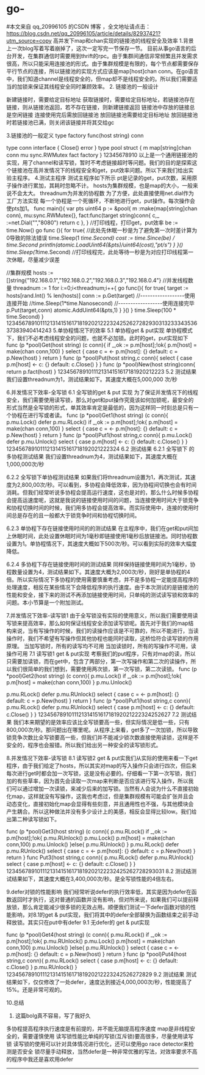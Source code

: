 # go-
#本文来自 qq_20996105 的CSDN 博客 ，全文地址请点击：https://blog.csdn.net/qq_20996105/article/details/82937421?utm_source=copy 
高并发下map和chan实现的链接池的线程安全及效率
1.背景
上一次blog写着写着崩掉了，这次一定写完一节保存一节。
目前从事go语言的后台开发，在集群通信时需要用到thrift的rpc。由于集群间通信非常频繁且并发需求很高，所以只能采用连接池的形式。由于集群规模是有限的，每个节点都需要保存平行节点的连接，所以链接池的实现方式应该是map[host]chan conn。在go语言中，我们知道channel是线程安全的，但map却不是线程安全的。所以我们需要适当的加锁来保证其线程安全同时兼顾效率。
2. 链接池的一般设计

新建链接时，需要给定目标地址
获取链接时，需要给定目标地址，若链接池存在链接，则从链接池返回，若不存在链接，则新建链接返回
链接池中存放的链接总是空闲链接
连接使用完后需放回链接池
放回链接池需要给定目标地址
放回链接池时若链接池已满，则关闭该链接并将其交给gc

3.链接池的一般定义
type factory func(host string) conn

type conn interface {
   Close() error
}
type pool struct {
   m map[string]chan conn
   mu sync.RWMutex
   fact factory
}
12345678910
以上是一个通用链接池的实现，用了channel和读写锁，暂时不考虑链接超时等问题。我们的目的是探索这个链接池在高并发情况下的线程安全和get，put效率问题。所以下来我们给出实验主程序。
4.测试主程序
测试主程序如下所示
pt是记录的get，put次数，采用原子操作进行累加，其耗时忽略不计。
hosts为集群规模，也是map的大小，一般来说不会太大。
threadnum为并发的协程数
为了方便，此处直接使用net.dial作为工厂方法实现
每一个协程是一个死循环，不断地进行get，put操作。每次操作会使pts加1。
func main(){
   var pts uint64
   p := &pool{
      m :make(map[string]chan conn),
      mu:sync.RWMutex{},
      fact:func(target string)conn{
         c,_ :=net.Dial("","8080")
         return c
      },
   }
   //打印线程，打印get，put效率
   be := time.Now()
   go func (){
      for true{
         //此处先休眠一秒是为了避免第一次时差计算为0导致的除法错误
         time.Sleep(1 *time.Second)
         cost := time.Since(be) / time.Second
         println(atomic.LoadUint64(&pts)/uint64(cost),"pt/s")
      }
   }()
   time.Sleep(1*time.Second)
   //打印线程完，此处等待一秒是为对应打印线程第一次休眠，尽量减少误差


   //集群规模
   hosts := []string{"192.168.0.1","192.168.0.2","192.168.0.3","192.168.0.4"}
   //并发线程数量
   threadnum := 1
   for i:=0;i<threadnum;i++{
      go func(){
         for true{
            target := hosts[rand.Int() % len(hosts)]
            conn := p.Get(target)
            //------------------使用连接开始
            //time.Sleep(1*time.Nanosecond)
            //------------------使用连接完毕
            p.Put(target,conn)
            atomic.AddUint64(&pts,1)
         }
      }()
   }
   time.Sleep(100 * time.Second)
}
12345678910111213141516171819202122232425262728293031323334353637383940414243
5.单协程情况下的效率
5.1 单协程get & put实现
单协程模式下，我们不必考虑线程安全的问题，也就不必加锁。此时的get，put实现如下
func (p *pool)Get(host string) (c conn){
   if _,ok := p.m[host];!ok{
      p.m[host] = make(chan conn,100)
   }
   select {
   case c  = <- p.m[host]:
      {}
   default:
      c = p.New(host)
   }
   return
}
func (p *pool)Put(host string,c conn){
   select {
   case p.m[host] <- c:
      {}
   default:
      c.Close()
   }
}
func (p *pool)New(host string)conn{
   return p.fact(host)
}
1234567891011121314151617181920212223
5.2 测试结果
我们设置threadnum为1，测试结果如下。其速度大概在5,000,000 次/秒

6.并发情况下效率-全写锁
6.1 全写锁的get & put 实现
为了保证并发情况下的线程安全，我们需要使用读写锁，那么对get和put操作究竟该如何加锁呢，最安全的形式当然是全写锁的形式，单其效率肯定是最低的，因为这样同一时刻总是只有一个协程在进行写或者读。
func (p *pool)Get1(host string) (c conn){
   p.mu.Lock()
   defer p.mu.RLock()
   if _,ok := p.m[host];!ok{
      p.m[host] = make(chan conn,100)
   }
   select {
   case c  = <- p.m[host]:
      {}
   default:
      c = p.New(host)
   }
   return
}
func (p *pool)Put1(host string,c conn){
   p.mu.Lock()
   defer p.mu.Unlock()
   select {
   case p.m[host] <- c:
      {}
   default:
      c.Close()
   }
}
123456789101112131415161718192021222324
6.2 测试结果
6.2.1 全写锁下 的多协程测试结果
我们设置threadnum为4，测试结果如下，其速度大概在1,000,000次/秒

6.2.2 全写锁下单协程测试结果
如果我们将threadnum设置为1，再次测试，其速度为2,800,00次/秒。可以看到，多协程会降低效率，因为协程间切换也会有时间消耗。但我们经常听说多协程会提高运行速度，这也是对的，那么什么时候多协程会提高运速度呢，这就是我说的链接使用时间的问题，当连接使用时间大于锁竞争和协程切换时间的时候，我们用多协程会提高效率。而实际使用中，连接的使用时间总是存在的且一般都大于锁竞争时间和协程切换时间。

6.2.3 单协程下存在链接使用时间的的测试结果
在主程序中，我们在get和put间加上休眠时间，此处设置休眠时间为1毫秒即链接使用1毫秒后放链接池。同时协程数设置为1。单协程情况下，其速度大概如下500次/秒。可以看到实际的效率大幅度降低。

6.2.4 多协程下存在链接使用时间的测试结果
同样保持链接使用时间为1毫秒，协程数量设置为4，测试结果如下。其速度大概为2,000次/秒，刚好是单协程的4倍。所以实际情况下多协程的使用需要慎重考虑，并不是多协程一定能提高程序的处理速度，相反在某些情况下会降低程序的执行速度。由于本次测试的是链接池的性能和安全，接下来的测试不再添加链接使用时间，只单纯的测试读写锁和效率的问题。本小节算是一个附加测试。

7.并发情况下效率-读写锁1
由于全写锁没有实际的使用意义，所以我们需要使用读写锁来提高效率，那么如何保证线程安全添加读写锁呢。首先对于我们的map结构来说，当有写操作的时候，我们的读操作应该是不可靠的，所以不能进行，当读操作时，我们不希望有写操作但其他协程也能同时读取，这桥恰符合读写锁的作用原理。
当加写锁时，所有的读写均不可用
当加读锁时，所有的写操作不可用，读操作可用
7.1 读写锁1 get & put实现
考察我们的put程序，只有对map的读，所以只需要加读锁，而在get中，包含了两部分，第一次写操作和第二次的读操作，所以我们很简单的我们想到，需要使用两次锁，第一次写锁，第二次读锁。
func (p *pool)Get2(host string) (c conn){
   p.mu.Lock()
   if _,ok := p.m[host];!ok{
      p.m[host] = make(chan conn,100)
   }
   p.mu.Unlock()
   
   p.mu.RLock()
   defer p.mu.RUnlock()
   select {
   case c  = <- p.m[host]:
      {}
   default:
      c = p.New(host)
   }
   return
}
func (p *pool)Put1(host string,c conn){
   p.mu.RLock()
   defer p.mu.RUnlock()
   select {
   case p.m[host] <- c:
      {}
   default:
      c.Close()
   }
}
123456789101112131415161718192021222324252627
7.2 测试结果
我们本来期望的是效率应该比全写锁要高一些，但实际情况是低一些，只有800,000次/秒。那问题出在哪里呢。从程序上来看，get多了一次加锁，所以导致锁竞争次数比全写锁要高一些，但我们并不能减少锁次数直接使用读锁，这样是不安全的，程序也会报错。所以我们给出另一种安全的读写锁形式。

8.并发情况下效率-读写锁
8.1 读写锁2 get & put实我们从实际的使用来看一下get程序，由于我们给定了hosts，所以其实对map的写入操作只会进行四次，但后来每次进行get时都会加一次写锁，这是没有必要的。仔细看一下第一次写锁，我们加的有些草率，因为首先会读取一次map来判断是否应该进行写入操作，所以我们可以通过增加一次读锁，来减少后来的加写锁。当然有人会说为什么不直接初始化map，这样就没有写操作，这我也考虑过，但是集群规模有可能会扩张并且会动态变化，直接初始化map会显得有些刻意，并且通用性也不强，与其他模块会产生耦合。所以这种做法并没有多少设计上的美感，相反会显得比较low。我们给出第二种读写锁如下。

func (p *pool)Get3(host string) (c conn){
   p.mu.RLock()
   if _,ok := p.m[host];!ok{
      p.mu.RUnlock()
      p.mu.Lock()
      p.m[host] = make(chan conn,100)
      p.mu.Unlock()
   }else{
      p.mu.RUnlock()
   }
   p.mu.RLock()
   defer p.mu.RUnlock()
   select {
   case c = <- p.m[host]:
      {}
   default:
      c = p.New(host)
   }
   return
}
func Put3(host string,c conn){
   p.mu.RLock()
   defer p.mu.RUnlock()
   select {
   case p.m[host] <- c:
      {}
   default:
      c.Close()
   }
}
12345678910111213141516171819202122232425262728293031
8.2 测试结测试结果如下，其速度大概在3,400,000次/秒。是全写锁性能的4倍左右。

9.defer对锁的性能影响
我们经常听说defer的执行效率低，其实是因为defer在函数返回时才执行，这对普通的函数并没有影响，但对所来说，如果我们可以提前释放锁，那么肯定能减少很多锁的无效占用。顺便我们测试一下defer函数对锁的性能影响，对8.1的get & put实现，我们将其中的defer全部替换为函数结束之前手动释放锁。其实只在put中有defer
9.1 无defer的 get & put实现

func (p *pool)Get4(host string) (c conn){
   p.mu.RLock()
   if _,ok := p.m[host];!ok{
      p.mu.RUnlock()
      p.mu.Lock()
      p.m[host] = make(chan conn,100)
      p.mu.Unlock()
   }else{
      p.mu.RUnlock()
   }
   select {
   case c = <- p.m[host]:
      {}
   default:
      c = p.New(host)
   }
   return
}
func (p *pool)Put4(host string,c conn){
   p.mu.RLock()
   select {
   case p.m[host] <- c:
      {}
   default:
      c.Close()
   }
   p.mu.RUnlock()
}
1234567891011121314151617181920212223242526272829
9.2 测试结果
测试结果如下，仅仅修改了一处defer，速度达到接近4,000,000次/秒，性能提高了15%。还是非常可观的。

10.总结
1. 这篇bolg真不容易，写了我好久

多协程提高程序执行速度是有前提的，并不能无脑提高程序速度
map是非线程安全的，需要谨慎使用
读写锁性能比单纯的写锁(互斥锁)要高很多，尽量使用读写锁
读写锁的使用可以针对具体情况进行优化，还可以使用go race detector来检测是否安全
锁尽量手动释放，当然defer是一种非常优雅的写法，对效率要求不高的程序中我还是喜欢用defer

---------------------
